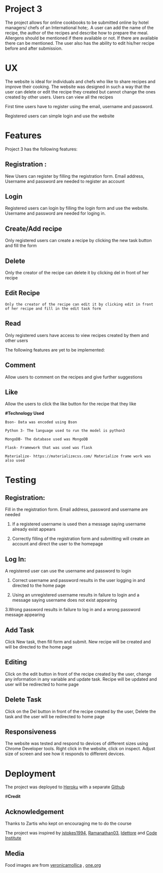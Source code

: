 # **Project 3**

The project allows for online cookbooks to be submitted online by hotel managers/ chefs of an International hote;. A user can add the name of the recipe, the author of the recipes and describe how to prepare the meal. Allergens should be mentioned if there available or not. If there are available there can be mentioned. 
The user also has the ability to edit his/her recipe before and after submission. 

# **UX**

The website is ideal for individuals and chefs who like to share recipes and improve their cooking. The website was designed in such a way that the user can delete or edit the recipe they created but cannot change the ones created by other users. Users can view all the recipes

First time users have to register using the email, username and password.

Registered users can simple login and use the website

# **Features**

   Project 3 has the following features:
   
   ## **Registration** :
   
   New Users can register by filling the registration form. Email address, Username and password are needed to register an account
   
   ## **Login**
   
   Registered users can login by filling the login form and use the website. Username and password are needed for loging in.
   
   ## **Create/Add recipe**
   
   Only registered users can create a recipe by clicking the new task button and fill the form
   
   ## **Delete**
   
   Only the creator of the recipe can delete it by clicking del in front of her recipe
   
   ## **Edit Recipe**
    
    Only the creator of the recipe can edit it by clicking edit in front of her recipe and fill in the edit task form
 
   ## **Read**
 
 Only registered users have access to view recipes created by them and other users
 
 
 The following features are yet to be implemented:
 
   ## **Comment**
 
   Allow users to comment on the recipes and give further suggestions
 
   ## **Like**
 
 Allow the users to click the like button for the recipe that they like
    
    
**#Technology Used**

    Bson- Data was encoded using Bson
    
    Python 3- The language used to run the model is python3
    
    MongoDB- The database used was MongoDB
    
    Flask- Framework that was used was flask
    
    Materialize- https://materializecss.com/ Materialize frame work was also used
    
# **Testing**

## **Registration**:

Fill in the registration form. Email address, password and username are needed


1. If a registered username is used then a message saying username already exist appears


2. Correctly filling of the registration form and submitting will create an account and direct the user to the homepage

## **Log In**:

A registered user can use the username and password to login

1. Correct username and password results in the user logging in and directed to the home page

2. Using an unregistered username results in failure to login and a message saying username does not exist appearing

3.Wrong password results in failure to log in and a wrong password message appearing


## **Add Task**
    
  Click New task, then fill form and submit. New recipe will be created and will be directed to the home page
  
    
 ## **Editing**
    
  Click on the edit button in front of the recipe created by the user, change any information in any variable and update task. Recipe     will be updated and user will be redirected to home page
    
   
  ## **Delete Task**
   
   Click on the Del button in front of the recipe created by the user, Delete the task and the user will be redirected to home page
    
   
   ## **Responsiveness**
    
   The website was tested and respond to devices of different sizes using Chrome Developer tools. Right click in the website, click on      inspect. Adjust size of screen and see how it responds to different devices.

# **Deployment**

The  project was deployed to [Heroku](http://project3-heroku-mongo.herokuapp.com/) with a separate [Github](https://github.com/lubaninondo/project3)



#**Credit**

 ## **Acknowledgement**
    
Thanks to Zartis who kept on encouraging me to do the course

The project was inspired by [jstokes1994](https://github.com/Code-Institute-Submissions/online-cookbook-2), [Ramanathan03](https://github.com/Code-Institute-Submissions/recipes-1), [Idettore](https://github.com/ldettorre/yummy) and [Code Institute](https://github.com/Code-Institute-Solutions/TaskManager)

## **Media**

Food images are from [veronicamollica]( http://veronicamollica.com/vegan-vs-flexitarian/) , [one.org](https://www.one.org/us/blog/10-popular-dishes-from-across-africa/) 


